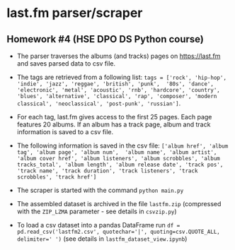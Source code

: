 # last.fm parser/scraper
## Homework #4 (HSE DPO DS Python course)

- The parser traverses the albums (and tracks) pages on https://last.fm and saves parsed data to csv file.
- The tags are retrieved from a following list: `tags = ['rock', 'hip-hop', 'indie', 'jazz', 'reggae', 'british', 'punk', 
'80s', 'dance', 'electronic', 'metal', 'acoustic', 'rnb', 'hardcore', 'country', 'blues', 'alternative', 'classical',
'rap', 'composer', 'modern classical', 'neoclassical', 'post-punk', 'russian']`.

- For each tag, last.fm gives access to the first 25 pages. Each page features 20 albums. If an album has a track page,
album and track information is saved to a csv file.

- The following information is saved in the csv file: `['album href', 'album tag', 'album page', 'album num', 
'album name', 'album artist',
'album cover href', 'album listeners', 'album scrobbles', 'album tracks_total',
'album length', 'album release date', 'track pos', 'track name', 'track duration',
'track listeners', 'track scrobbles', 'track href']`

- The scraper is started with the command `python main.py`

- The assembled dataset is archived in the file `lastfm.zip` (compressed with the `ZIP_LZMA` parameter - see details in
`csvzip.py`)

- To load a csv dataset into a pandas DataFrame run `df = pd.read_csv('lastfm2.csv', quotechar='|', quoting=csv.QUOTE_ALL,
delimiter=' ')` (see details in `lastfm_dataset_view.ipynb`)
